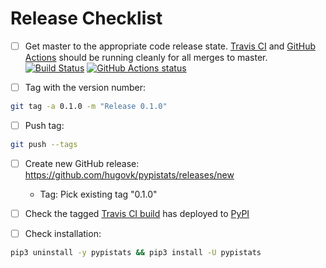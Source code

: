 <!---
an example from
https://github.com/hugovk/pypistats
-->

# Release Checklist

- [ ] Get master to the appropriate code release state.
      [Travis CI](https://travis-ci.org/hugovk/pypistats) and
      [GitHub Actions](https://github.com/hugovk/pypistats/actions) should be running
      cleanly for all merges to master.
      [![Build Status](https://travis-ci.org/hugovk/pypistats.svg?branch=master)](https://travis-ci.org/hugovk/pypistats)
      [![GitHub Actions status](https://github.com/hugovk/pypistats/workflows/Test/badge.svg)](https://github.com/hugovk/pypistats/actions)

- [ ] Tag with the version number:

```bash
git tag -a 0.1.0 -m "Release 0.1.0"
```

- [ ] Push tag:

```bash
git push --tags
```

- [ ] Create new GitHub release: https://github.com/hugovk/pypistats/releases/new

  - Tag: Pick existing tag "0.1.0"

- [ ] Check the tagged [Travis CI build](https://travis-ci.org/hugovk/pypistats) has
      deployed to [PyPI](https://pypi.org/project/pypistats/#history)

- [ ] Check installation:

```bash
pip3 uninstall -y pypistats && pip3 install -U pypistats
```
